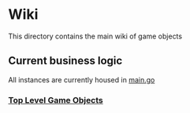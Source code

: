 # Wiki

This directory contains the main wiki of game objects

## Current business logic

All instances are currently housed in [ main.go ](https://github.com/gregidonut/deMMO/blob/main/wiki/main.go)

### [ Top Level Game Objects ](https://github.com/gregidonut/deMMO/tree/main/wiki/topLevelObjects)